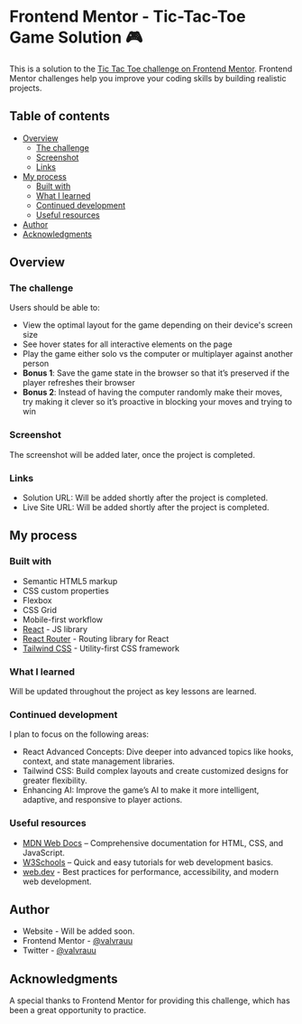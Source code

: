 # Frontend Mentor - Tic-Tac-Toe Game Solution 🎮

This is a solution to the [Tic Tac Toe challenge on Frontend Mentor](https://www.frontendmentor.io/challenges/tic-tac-toe-game-Re7ZF_E2v). Frontend Mentor challenges help you improve your coding skills by building realistic projects.

## Table of contents

- [Overview](#overview)
  - [The challenge](#the-challenge)
  - [Screenshot](#screenshot)
  - [Links](#links)
- [My process](#my-process)
  - [Built with](#built-with)
  - [What I learned](#what-i-learned)
  - [Continued development](#continued-development)
  - [Useful resources](#useful-resources)
- [Author](#author)
- [Acknowledgments](#acknowledgments)

## Overview

### The challenge

Users should be able to:

- View the optimal layout for the game depending on their device's screen size
- See hover states for all interactive elements on the page
- Play the game either solo vs the computer or multiplayer against another person
- **Bonus 1**: Save the game state in the browser so that it’s preserved if the player refreshes their browser
- **Bonus 2**: Instead of having the computer randomly make their moves, try making it clever so it’s proactive in blocking your moves and trying to win

### Screenshot

The screenshot will be added later, once the project is completed.

### Links

- Solution URL: Will be added shortly after the project is completed.
- Live Site URL: Will be added shortly after the project is completed.

## My process

### Built with

- Semantic HTML5 markup
- CSS custom properties
- Flexbox
- CSS Grid
- Mobile-first workflow
- [React](https://reactjs.org/) - JS library
- [React Router](https://reactrouter.com/) - Routing library for React
- [Tailwind CSS](https://tailwindcss.com/) - Utility-first CSS framework

### What I learned

Will be updated throughout the project as key lessons are learned.

### Continued development

I plan to focus on the following areas:

- React Advanced Concepts: Dive deeper into advanced topics like hooks, context, and state management libraries.
- Tailwind CSS: Build complex layouts and create customized designs for greater flexibility.
- Enhancing AI: Improve the game’s AI to make it more intelligent, adaptive, and responsive to player actions.

### Useful resources

- [MDN Web Docs](https://developer.mozilla.org/) – Comprehensive documentation for HTML, CSS, and JavaScript.
- [W3Schools](https://www.w3schools.com/) – Quick and easy tutorials for web development basics.
- [web.dev](https://web.dev/) - Best practices for performance, accessibility, and modern web development.

## Author

- Website - Will be added soon.
- Frontend Mentor - [@valvrauu](https://www.frontendmentor.io/profile/valvrauu)
- Twitter - [@valvrauu](https://x.com/valvrauu)

## Acknowledgments

A special thanks to Frontend Mentor for providing this challenge, which has been a great opportunity to practice.
